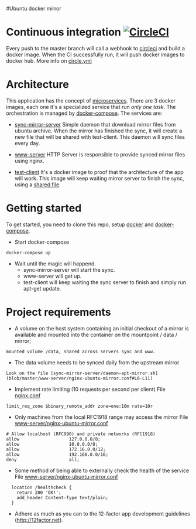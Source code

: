 #Ubuntu docker mirror

# Continuous integration [![CircleCI](https://circleci.com/gh/gianrubio/ubuntu-docker-mirror.svg?style=svg)](https://circleci.com/gh/gianrubio/ubuntu-docker-mirror)

Every push to the master branch will call a webhook to [circleci](https://circleci.com/gh/gianrubio/ubuntu-docker-mirror/) and build a docker image. 
When the CI successfully run, it will push docker images to docker hub. More info on [circle.yml](blob/master/circle.yml#L25-27)

# Architecture

This application has the concept of [microservices](http://martinfowler.com/articles/microservices.html).
There are 3 docker images, each one it's a specialized service that run *only one task*. The orchestration is managed by [docker-compose](blob/master/docker-compose.yml). The services are:

* [sync-mirror-server](blob/master/sync-mirror-server/Dockerfile)
Simple daemon that download mirror files from ubuntu archive. When the mirror has finished the sync, it will create a new file that will be shared with test-client.
This daemon will sync files every day.

* [www-server](blob/master/www-server/Dockerfile)
HTTP Server is responsible to provide synced mirror files using nginx.

* [test-client](blob/master/test-client/Dockerfile)
It's a docker image to proof that the architecture of the app will work. This image will keep waiting mirror server to finish the sync, using a [shared file](blob/master/test-client/wait-sync-server-finish.sh). 

# Getting started

To get started, you need to clone this repo, setup [docker](https://docs.docker.com/engine/installation/) and [docker-compose](https://docs.docker.com/compose/install/).

* Start docker-compose
```
docker-compose up
```
* Wait until the magic will happend.  
  * sync-mirror-server will start the sync.
  * www-server will get up.
  * test-client will keep waiting the sync server to finish and simply run apt-get update. 
 
# Project requirements

* A volume on the host system containing an initial checkout of a mirror is available and mounted into the container on the mountpoint / data / mirror;

```
mounted volume /data, shared across servers sync and www.
```

* The data volume needs to be synced daily from the upstream mirror

```
Look on the file [sync-mirror-server/daemon-apt-mirror.sh](blob/master/www-server/nginx-ubuntu-mirror.conf#L6-L11)
```

* Implement rate limiting (10 requests per second per client)
File [nginx.conf](blob/master/www-server/Dockerfile#L10)

```
limit_req_zone $binary_remote_addr zone=one:10m rate=10r
```

* Only machines from the local RFC1918 range may access the mirror
File [www-server/nginx-ubuntu-mirror.conf](blob/master/www-server/nginx-ubuntu-mirror.conf#L6-L11)

```
# Allow localhost (RFC990) and private networks (RFC1918)
allow                   127.0.0.0/8;
allow                   10.0.0.0/8;
allow                   172.16.0.0/12;
allow                   192.168.0.0/16;
deny                    all;
```

* Some method of being able to externally check the health of the service
File [www-server/nginx-ubuntu-mirror.conf](blob/master/www-server/nginx-ubuntu-mirror.conf#L16-L19)

```
  location /healthcheck {
    return 200 'OK!';
    add_header Content-Type text/plain;
  }
```

* Adhere as much as you can to the 12-factor app development guidelines (http://12factor.net).